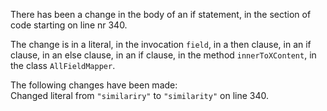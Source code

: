 There has been a change in the body of an if statement, in the section of code starting on line nr 340.
  
The change is in a literal, in the invocation ```field```, in a then clause, in an if clause, in an else clause, in an if clause, in the method ```innerToXContent```, in the class ```AllFieldMapper```.
  
The following changes have been made:  
Changed literal from ```"similariry"``` to ```"similarity"``` on line 340.  
